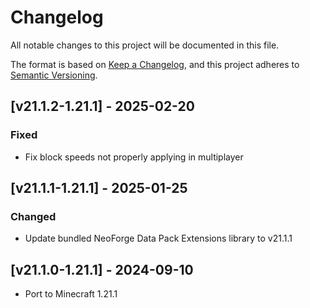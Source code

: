 # Changelog
All notable changes to this project will be documented in this file.

The format is based on [Keep a Changelog](https://keepachangelog.com/en/1.0.0/),
and this project adheres to [Semantic Versioning](https://semver.org/spec/v2.0.0.html).

## [v21.1.2-1.21.1] - 2025-02-20
### Fixed
- Fix block speeds not properly applying in multiplayer

## [v21.1.1-1.21.1] - 2025-01-25
### Changed
- Update bundled NeoForge Data Pack Extensions library to v21.1.1

## [v21.1.0-1.21.1] - 2024-09-10
- Port to Minecraft 1.21.1
